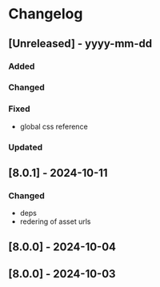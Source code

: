 # Changelog
## [Unreleased] - yyyy-mm-dd

### Added

### Changed

### Fixed
- global css reference

### Updated

## [8.0.1] - 2024-10-11


### Changed
- deps
- redering of asset urls

## [8.0.0] - 2024-10-04


## [8.0.0] - 2024-10-03
